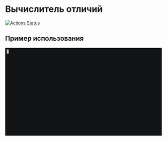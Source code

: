 # Вычислитель отличий

[![Actions Status](https://github.com/aminin/frontend-project-lvl2/workflows/hexlet-check/badge.svg)](https://github.com/aminin/frontend-project-lvl2)

## Пример использования

[![Usage](images/step3.cast.gif)](https://asciinema.org/a/HiRn3dYbIbdp08fIDa8qm8pJR)
